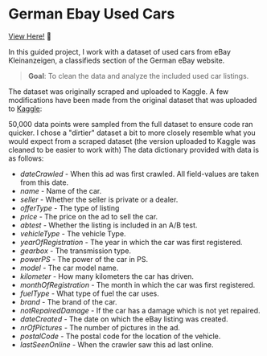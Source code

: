 # German Ebay Used Cars

[View Here!](https://nbviewer.jupyter.org/github/epatter1/ebay_car_sales/blob/master/Exploring%20Ebay%20Car%20Sales%20Data.ipynb) :eyes:

In this guided project, I work with a dataset of used cars from eBay Kleinanzeigen, a classifieds section of the German eBay website. 
 > **Goal**: To clean the data and analyze the included used car listings.

The dataset was originally scraped and uploaded to Kaggle. A few modifications have been made from the original dataset that was uploaded to [Kaggle](https://www.kaggle.com/orgesleka/used-cars-database/data):

50,000 data points were sampled from the full dataset to ensure code ran quicker. 
I chose a "dirtier" dataset a bit to more closely resemble what you would expect from a scraped dataset (the version uploaded to Kaggle was cleaned to be easier to work with)
The data dictionary provided with data is as follows:

* *dateCrawled* - When this ad was first crawled. All field-values are taken from this date.
* *name* - Name of the car.
* *seller* - Whether the seller is private or a dealer.
* *offerType* - The type of listing
* *price* - The price on the ad to sell the car.
* *abtest* - Whether the listing is included in an A/B test.
* *vehicleType* - The vehicle Type.
* *yearOfRegistration* - The year in which the car was first registered.
* *gearbox* - The transmission type.
* *powerPS* - The power of the car in PS.
* *model* - The car model name.
* *kilometer* - How many kilometers the car has driven.
* *monthOfRegistration* - The month in which the car was first registered.
* *fuelType* - What type of fuel the car uses.
* *brand* - The brand of the car.
* *notRepairedDamage* - If the car has a damage which is not yet repaired.
* *dateCreated* - The date on which the eBay listing was created.
* *nrOfPictures* - The number of pictures in the ad.
* *postalCode* - The postal code for the location of the vehicle.
* *lastSeenOnline* - When the crawler saw this ad last online.


